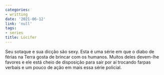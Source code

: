 ```yaml
---
categories:
- writting
date: '2021-06-12'
link: 'null'
tags:
- series
title: Lúcifer
---
```


Seu sotaque e sua dicção são sexy. Esta é uma série em que o diabo de férias na Terra gosta de brincar com os humanos. Muitos deles devem-lhe favores e ele está cheio de disposição para sair por aí trocando farpas verbais e um pouco de ação em mais essa série policial.